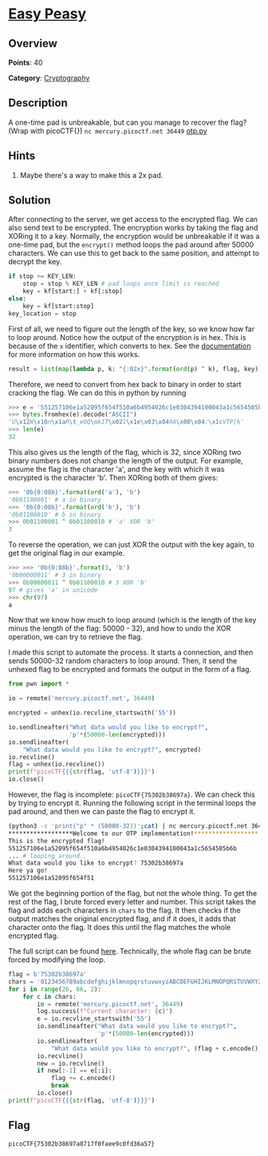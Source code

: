 # [Easy Peasy](https://play.picoctf.org/practice/challenge/125)

## Overview

**Points**: 40

**Category**: [Cryptography](../)

## Description

A one-time pad is unbreakable, but can you manage to recover the flag? (Wrap with picoCTF{}) `nc mercury.picoctf.net 36449` [otp.py](./otp.py)

## Hints

1. Maybe there's a way to make this a 2x pad.

## Solution

After connecting to the server, we get access to the encrypted flag. We can also send text to be encrypted. The encryption works by taking the flag and XORing it to a key. Normally, the encryption would be unbreakable if it was a one-time pad, but the `encrypt()` method loops the pad around after 50000 characters. We can use this to get back to the same position, and attempt to decrypt the key.

```py
if stop >= KEY_LEN:
    stop = stop % KEY_LEN # pad loops once limit is reached
    key = kf[start:] + kf[:stop]
else:
    key = kf[start:stop]
key_location = stop
```

First of all, we need to figure out the length of the key, so we know how far to loop around. Notice how the output of the encryption is in hex. This is because of the `x` identifier, which converts to hex. See the [documentation](https://docs.python.org/3.4/library/string.html#formatstrings) for more information on how this works.

```py
result = list(map(lambda p, k: "{:02x}".format(ord(p) ^ k), flag, key)) # changes output to hex because of the 'x'
```

Therefore, we need to convert from hex back to binary in order to start cracking the flag. We can do this in python by running 
```py
>>> e = '551257106e1a52095f654f510a6b4954026c1e0304394100043a1c5654505b6b'
>>> bytes.fromhex(e).decode("ASCII")
'U\x12W\x10n\x1aR\t_eOQ\nkIT\x02l\x1e\x03\x049A\x00\x04:\x1cVTP[k'
>>> len(e)
32
```

This also gives us the length of the flag, which is 32, since XORing two binary numbers does not change the length of the output. For example, assume the flag is the character 'a', and the key with which it was encrypted is the character 'b'. Then XORing both of them gives:

```py
>>> '0b{0:08b}'.format(ord('a'), 'b')
'0b01100001' # a in binary
>>> '0b{0:08b}'.format(ord('b'), 'b')
'0b01100010' # b in binary
>>> 0b01100001 ^ 0b01100010 # 'a' XOR 'b'
3
```

To reverse the operation, we can just XOR the output with the key again, to get the original flag in our example.
```py
>>> >>> '0b{0:08b}'.format(3, 'b')
'0b00000011' # 3 in binary
>>> 0b00000011 ^ 0b01100010 # 3 XOR 'b'
97 # gives 'a' in unicode
>>> chr(97)
a
```

Now that we know how much to loop around (which is the length of the key minus the length of the flag: 50000 - 32), and how to undo the XOR operation, we can try to retrieve the flag.

I made this script to automate the process. It starts a connection, and then sends 50000-32 random characters to loop around. Then, it send the unhexed flag to be encrypted and formats the output in the form of a flag.

```py
from pwn import *

io = remote('mercury.picoctf.net', 36449)

encrypted = unhex(io.recvline_startswith('55'))

io.sendlineafter("What data would you like to encrypt?",
                 'p'*(50000-len(encrypted)))
io.sendlineafter(
    "What data would you like to encrypt?", encrypted)
io.recvline()
flag = unhex(io.recvline())
print(f"picoCTF{{{str(flag, 'utf-8')}}}")
io.close()
```

However, the flag is incomplete: `picoCTF{75302b38697a}`. We can check this by trying to encrypt it. Running the following script in the terminal loops the pad around, and then we can paste the flag to encrypt it.

```sh
(python3 -c 'print("p" * (50000-32))';cat) | nc mercury.picoctf.net 36449
******************Welcome to our OTP implementation!******************
This is the encrypted flag!
551257106e1a52095f654f510a6b4954026c1e0304394100043a1c5654505b6b
... # looping around..
What data would you like to encrypt? 75302b38697a
Here ya go!
551257106e1a52095f654f51
```

We got the beginning portion of the flag, but not the whole thing. To get the rest of the flag, I brute forced every letter and number. This script takes the flag and adds each characters in `chars` to the flag. It then checks if the output matches the original encrypted flag, and if it does, it adds that character onto the flag. It does this until the flag matches the whole encrypted flag.

The full script can be found [here](script.py). Technically, the whole flag can be brute forced by modifying the loop.

```py
flag = b'75302b38697a'
chars = '0123456789abcdefghijklmnopqrstuvwxyzABCDEFGHIJKLMNOPQRSTUVWXYZ'
for i in range(26, 66, 2):
    for c in chars:
        io = remote('mercury.picoctf.net', 36449)
        log.success(f"Current character: {c}")
        e = io.recvline_startswith('55')
        io.sendlineafter("What data would you like to encrypt?",
                         'p'*(50000-len(encrypted)))
        io.sendlineafter(
            "What data would you like to encrypt?", (flag + c.encode()))
        io.recvline()
        new = io.recvline()
        if new[:-1] == e[:i]:
            flag += c.encode()
            break
        io.close()
print(f"picoCTF{{{str(flag, 'utf-8')}}}")
```

## Flag

`picoCTF{75302b38697a8717f0faee9c0fd36a57}`
